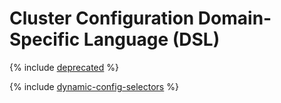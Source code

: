 # Cluster Configuration Domain-Specific Language (DSL)

{% include [deprecated](_includes/deprecated.md) %}

{% include [dynamic-config-selectors](../_includes/dynamic-config-selectors.md) %}